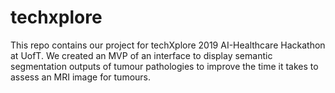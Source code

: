 # techxplore
This repo contains our project for techXplore 2019 AI-Healthcare Hackathon at UofT. We created an MVP of an interface to display semantic segmentation outputs of tumour pathologies to improve the time it takes to assess an MRI image for tumours. 
